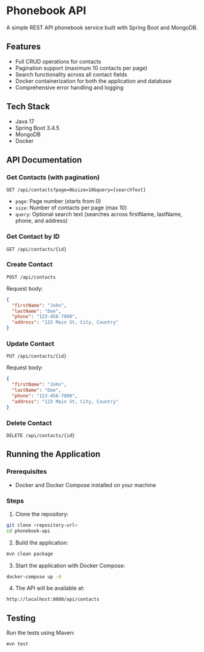 # Phonebook API

A simple REST API phonebook service built with Spring Boot and MongoDB.

## Features

- Full CRUD operations for contacts
- Pagination support (maximum 10 contacts per page)
- Search functionality across all contact fields
- Docker containerization for both the application and database
- Comprehensive error handling and logging

## Tech Stack

- Java 17
- Spring Boot 3.4.5
- MongoDB
- Docker

## API Documentation

### Get Contacts (with pagination)
```
GET /api/contacts?page=0&size=10&query={searchText}
```
- `page`: Page number (starts from 0)
- `size`: Number of contacts per page (max 10)
- `query`: Optional search text (searches across firstName, lastName, phone, and address)

### Get Contact by ID
```
GET /api/contacts/{id}
```

### Create Contact
```
POST /api/contacts
```
Request body:
```json
{
  "firstName": "John",
  "lastName": "Doe",
  "phone": "123-456-7890",
  "address": "123 Main St, City, Country"
}
```

### Update Contact
```
PUT /api/contacts/{id}
```
Request body:
```json
{
  "firstName": "John",
  "lastName": "Doe",
  "phone": "123-456-7890",
  "address": "123 Main St, City, Country"
}
```

### Delete Contact
```
DELETE /api/contacts/{id}
```

## Running the Application

### Prerequisites
- Docker and Docker Compose installed on your machine

### Steps

1. Clone the repository:
```bash
git clone <repository-url>
cd phonebook-api
```

2. Build the application:
```bash
mvn clean package
```

3. Start the application with Docker Compose:
```bash
docker-compose up -d
```

4. The API will be available at:
```
http://localhost:8080/api/contacts
```

## Testing

Run the tests using Maven:
```bash
mvn test
```